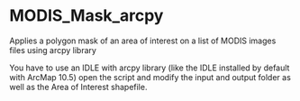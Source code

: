 # MODIS_Mask_arcpy
Applies a polygon mask of an area of interest on a list of MODIS images files using arcpy library

You have to use an IDLE with arcpy library (like the IDLE installed by default with ArcMap 10.5)
open the script and modify the input and output folder as well as the Area of Interest shapefile.
